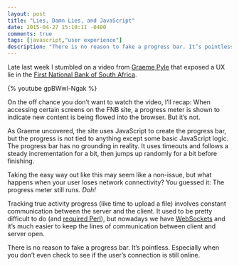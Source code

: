 ```yaml
---
layout: post
title: "Lies, Damn Lies, and JavaScript"
date: 2015-04-27 15:10:11 -0400
comments: true
tags: [javascript,"user experience"]
description: "There is no reason to fake a progress bar. It’s pointless."
---
```


Late last week I stumbled on a video from [Graeme Pyle](https://twitter.com/graemepyle) that exposed a UX lie in the [First National Bank of South Africa](https://www.fnb.co.za/).

<!-- more -->
 
{% youtube gpBWwl-Ngak %}

On the off chance you don’t want to watch the video, I’ll recap: When accessing certain screens on the FNB site, a progress meter is shown to indicate new content is being flowed into the browser. But it’s not.

As Graeme uncovered, the site uses JavaScript to create the progress bar, but the progress is not tied to anything except some basic JavaScript logic. The progress bar has no grounding in reality. It uses timeouts and follows a steady incrementation for a bit, then jumps up randomly for a bit before finishing.

Taking the easy way out like this may seem like a non-issue, but what happens when your user loses network connectivity? You guessed it: The progress meter still runs. *Doh!*

Tracking true activity progress (like time to upload a file) involves constant communication between the server and the client. It used to be pretty difficult to do (and [required Perl](http://search.cpan.org/~lgoddard/CGI-ProgressBar-0.05/lib/CGI/ProgressBar.pm)), but nowadays we have [WebSockets](http://www.w3.org/TR/websockets/) and it’s much easier to keep the lines of communication between client and server open.

There is no reason to fake a progress bar. It’s pointless. Especially when you don’t even check to see if the user’s connection is still online.

